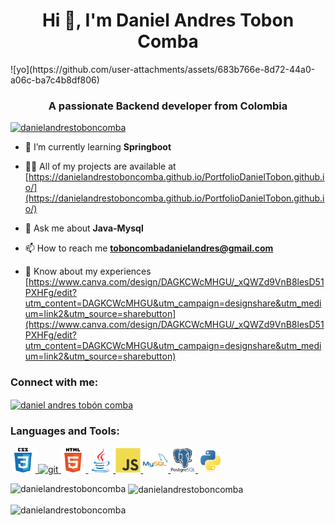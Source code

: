 <h1 align="center">Hi 👋, I'm Daniel Andres Tobon Comba</h1>
![yo](https://github.com/user-attachments/assets/683b766e-8d72-44a0-a06c-ba7c4b8df806)

<h3 align="center">A passionate Backend developer from Colombia</h3>

<p align="left"> <a href="https://github.com/ryo-ma/github-profile-trophy"><img src="https://github-profile-trophy.vercel.app/?username=danielandrestoboncomba" alt="danielandrestoboncomba" /></a> </p>

- 🌱 I’m currently learning **Springboot**

- 👨‍💻 All of my projects are available at [https://danielandrestoboncomba.github.io/PortfolioDanielTobon.github.io/](https://danielandrestoboncomba.github.io/PortfolioDanielTobon.github.io/)

- 💬 Ask me about **Java-Mysql**

- 📫 How to reach me **toboncombadanielandres@gmail.com**

- 📄 Know about my experiences [https://www.canva.com/design/DAGKCWcMHGU/_xQWZd9VnB8lesD51PXHFg/edit?utm_content=DAGKCWcMHGU&utm_campaign=designshare&utm_medium=link2&utm_source=sharebutton](https://www.canva.com/design/DAGKCWcMHGU/_xQWZd9VnB8lesD51PXHFg/edit?utm_content=DAGKCWcMHGU&utm_campaign=designshare&utm_medium=link2&utm_source=sharebutton)

<h3 align="left">Connect with me:</h3>
<p align="left">
<a href="https://linkedin.com/in/daniel andres tobón comba" target="blank"><img align="center" src="https://raw.githubusercontent.com/rahuldkjain/github-profile-readme-generator/master/src/images/icons/Social/linked-in-alt.svg" alt="daniel andres tobón comba" height="30" width="40" /></a>
</p>

<h3 align="left">Languages and Tools:</h3>
<p align="left"> <a href="https://www.w3schools.com/css/" target="_blank" rel="noreferrer"> <img src="https://raw.githubusercontent.com/devicons/devicon/master/icons/css3/css3-original-wordmark.svg" alt="css3" width="40" height="40"/> </a> <a href="https://git-scm.com/" target="_blank" rel="noreferrer"> <img src="https://www.vectorlogo.zone/logos/git-scm/git-scm-icon.svg" alt="git" width="40" height="40"/> </a> <a href="https://www.w3.org/html/" target="_blank" rel="noreferrer"> <img src="https://raw.githubusercontent.com/devicons/devicon/master/icons/html5/html5-original-wordmark.svg" alt="html5" width="40" height="40"/> </a> <a href="https://www.java.com" target="_blank" rel="noreferrer"> <img src="https://raw.githubusercontent.com/devicons/devicon/master/icons/java/java-original.svg" alt="java" width="40" height="40"/> </a> <a href="https://developer.mozilla.org/en-US/docs/Web/JavaScript" target="_blank" rel="noreferrer"> <img src="https://raw.githubusercontent.com/devicons/devicon/master/icons/javascript/javascript-original.svg" alt="javascript" width="40" height="40"/> </a> <a href="https://www.mysql.com/" target="_blank" rel="noreferrer"> <img src="https://raw.githubusercontent.com/devicons/devicon/master/icons/mysql/mysql-original-wordmark.svg" alt="mysql" width="40" height="40"/> </a> <a href="https://www.postgresql.org" target="_blank" rel="noreferrer"> <img src="https://raw.githubusercontent.com/devicons/devicon/master/icons/postgresql/postgresql-original-wordmark.svg" alt="postgresql" width="40" height="40"/> </a> <a href="https://www.python.org" target="_blank" rel="noreferrer"> <img src="https://raw.githubusercontent.com/devicons/devicon/master/icons/python/python-original.svg" alt="python" width="40" height="40"/> </a> </p>

<p><img align="left" src="https://github-readme-stats.vercel.app/api/top-langs?username=danielandrestoboncomba&show_icons=true&locale=en&layout=compact" alt="danielandrestoboncomba" /></p>

<p>&nbsp;<img align="center" src="https://github-readme-stats.vercel.app/api?username=danielandrestoboncomba&show_icons=true&locale=en" alt="danielandrestoboncomba" /></p>

<p><img align="center" src="https://github-readme-streak-stats.herokuapp.com/?user=danielandrestoboncomba&" alt="danielandrestoboncomba" /></p>
